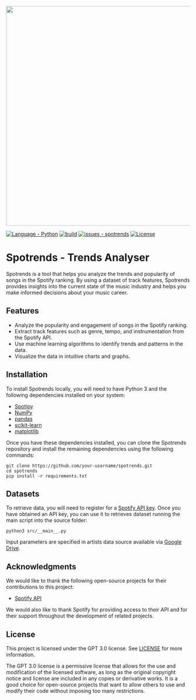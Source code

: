 <div align="center">
  <img width="600px" src="https://i.ibb.co/1T2TX8j/logo.png") />
</div>

[![Language - Python](https://img.shields.io/static/v1?label=Language&message=Python%203.8&color=blue&logo=github)](https://github.com/mase-git/spotrends "Go to GitHub repo")
[![build](https://github.com/mase-git/spotrends/workflows/build/badge.svg)](https://github.com/mase-git/spotrends/actions?query=workflow:"build")
[![issues - spotrends](https://img.shields.io/github/issues/mase-git/spotrends)](https://github.com/mase-git/spotrends/issues)
[![License](https://img.shields.io/badge/License-GNU_3.0-blue)](#license)
# Spotrends - Trends Analyser
Spotrends is a tool that helps you analyze the trends and popularity of songs in the Spotify ranking. By using a dataset of track features, Spotrends provides insights into the current state of the music industry and helps you make informed decisions about your music career.

## Features

- Analyze the popularity and engagement of songs in the Spotify ranking.
- Extract track features such as genre, tempo, and instrumentation from the Spotify API.
- Use machine learning algorithms to identify trends and patterns in the data.
- Visualize the data in intuitive charts and graphs.

## Installation

To install Spotrends locally, you will need to have Python 3 and the following dependencies installed on your system:
- [Spotipy](https://spotipy.readthedocs.io/en/latest/)
- [NumPy](https://numpy.org)
- [pandas](https://pandas.pydata.org)
- [scikit-learn](https://scikit-learn.org/stable/)
- [matplotlib](https://matplotlib.org)

Once you have these dependencies installed, you can clone the Spotrends repository and install the remaining dependencies using the following commands:

```
git clone https://github.com/your-username/spotrends.git
cd spotrends
pip install -r requirements.txt
```

## Datasets
To retrieve data, you will need to register for a [Spotify API key](https://developer.spotify.com/documentation/web-api/quick-start/). Once you have obtained an API key, you can use it to retrieves dataset running the main script into the source folder:
```
python3 src/__main__.py
```
Input parameters are specified in artists data source available via [Google Drive](https://drive.google.com/file/d/1ER-uBsnffjsGRjheptpPTPh6VN3tegJ1/view).

## Acknowledgments

We would like to thank the following open-source projects for their contributions to this project:

- [Spotify API](https://developer.spotify.com/documentation/web-api/)

We would also like to thank Spotify for providing access to their API and for their support throughout the development of related projects. 

## License

This project is licensed under the GPT 3.0 license. See [LICENSE](https://github.com/mase-git/spotrends/blob/main/LICENSE) for more information.

The GPT 3.0 license is a permissive license that allows for the use and modification of the licensed software, as long as the original copyright notice and license are included in any copies or derivative works. It is a good choice for open-source projects that want to allow others to use and modify their code without imposing too many restrictions.


